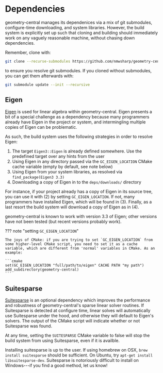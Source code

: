 # Dependencies

geometry-central manages its dependenices via a mix of git submodules, configure-time downloading, and system libraries. However, the build system is explicitly set up such that cloning and building should immediately work on any vaguely reasonable machine, without chasing down dependencies.

Remember, clone with:
```sh
git clone --recurse-submodules https://github.com/nmwsharp/geometry-central.git
```

to ensure you resolve git submodules. If you cloned without submodules, you can get them afterwards with:

```sh
git submodule update --init --recursive
```

## Eigen

[Eigen](https://eigen.tuxfamily.org) is used for linear algebra within geometry-central. Eigen presents a bit of a special challenge as a dependency because many programmers already have Eigen in the project or system, and intermingling multiple copies of Eigen can be problematic.

As such, the build system uses the following strategies in order to resolve Eigen:

1. The target `Eigen3::Eigen` is already defined somewhere. Use the predefined target over any hints from the user
2. Using Eigen in any directory passed via the `GC_EIGEN_LOCATION` CMake cache variable (empty by default, see note below)
3. Using Eigen from your system libraries, as resolved via `find_package(Eigen3 3.3)`
4. Downloading a copy of Eigen in to the `deps/downloads/` directory

For instance, if your project already has a copy of Eigen in its source tree, you can use it with (2) by setting `GC_EIGEN_LOCATION`. If not, many programmers have installed Eigen, which will be found in (3). Finally, as a last resort the build system will download a copy of Eigen as in (4).

geometry-central is known to work with version 3.3 of Eigen; other versions have not been tested (but recent versions probably work).

??? note "setting `GC_EIGEN_LOCATION`"

    The joys of CMake: if you are trying to set `GC_EIGEN_LOCATION` from some higher-level CMake script, you need to set it as a cache variable, which are different from 'normal' variables in CMake. As an example:

    ```cmake
    set(GC_EIGEN_LOCATION "full/path/to/eigen" CACHE PATH "my path")
    add_subdirectory(geometry-central)
    ```

## Suitesparse

[Suitesparse](http://faculty.cse.tamu.edu/davis/suitesparse.html) is an optional dependency which improves the performance and robustness of geometry-central's sparse linear solver routines. If Suitesparse is detected at configure time, linear solves will automatically use Suitesparse under the hood, and otherwise they will default to Eigen's solvers. The output of the CMake script will indicate whether or not Suitesparse was found.

At any time, setting the `SUITESPARSE` CMake variable to false will stop the build system from using Suitesparse, even if it is availble.

Installing suitesparse is up to the user. If using homebrew on OSX, `brew install suitesparse` should be sufficient. On Ubuntu, try `apt-get install libsuitesparse-dev`. Suitesparse is notoriously difficult to install on Windows---if you find a good method, let us know!
